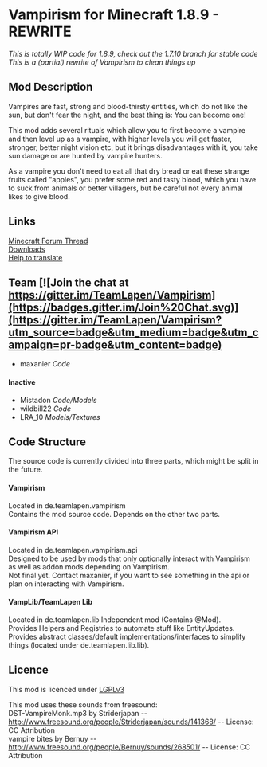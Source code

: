 Vampirism for Minecraft 1.8.9 - REWRITE
=========

_This is totally WIP code for 1.8.9, check out the 1.7.10 branch for stable code_  
_This is a (partial) rewrite of Vampirism to clean things up_  

## Mod Description ##  

Vampires are fast, strong and blood-thirsty entities, which do not like the sun, but don't fear the night, and the best thing is: You can become one!

This mod adds several rituals which allow you to first become a vampire and then level up as a vampire, with higher levels you will get faster, stronger, better night vision etc, but it brings disadvantages with it, you take sun damage or are hunted by vampire hunters.

As a vampire you don't need to eat all that dry bread or eat these strange fruits called "apples", you prefer some red and tasty blood, which you have to suck from animals or better villagers, but be careful not every animal likes to give blood.

## Links ##  
[Minecraft Forum Thread](http://www.minecraftforum.net/forums/mapping-and-modding/minecraft-mods/wip-mods/2364443-vampirism-become-a-vampire)  
[Downloads](http://minecraft.curseforge.com/mc-mods/233029-vampirism-become-a-vampire/files)  
[Help to translate](https://crowdin.com/project/vampirism)

## Team [![Join the chat at https://gitter.im/TeamLapen/Vampirism](https://badges.gitter.im/Join%20Chat.svg)](https://gitter.im/TeamLapen/Vampirism?utm_source=badge&utm_medium=badge&utm_campaign=pr-badge&utm_content=badge)  
- maxanier _Code_  

#### Inactive ####
- Mistadon _Code/Models_  
- wildbill22 _Code_  
- LRA_10 _Models/Textures_

## Code Structure ##
The source code is currently divided into three parts, which might be split in the future.
#### Vampirism ####
Located in de.teamlapen.vampirism  
Contains the mod source code. Depends on the other two parts.  
#### Vampirism API ####
Located in de.teamlapen.vampirism.api  
Designed to be used by mods that only optionally interact with Vampirism as well as addon mods depending on Vampirism.  
Not final yet. Contact maxanier, if you want to see something in the api or plan on interacting with Vampirism.  
#### VampLib/TeamLapen Lib ####
Located in de.teamlapen.lib 
Independent mod (Contains @Mod).  
Provides Helpers and Registries to automate stuff like EntityUpdates.
Provides abstract classes/default implementations/interfaces to simplify things (located under de.teamlapen.lib.lib).  

## Licence ##
This mod is licenced under [LGPLv3](https://raw.githubusercontent.com/TeamLapen/Vampirism/master/LICENCE)

This mod uses these sounds from freesound:  
DST-VampireMonk.mp3 by Striderjapan -- http://www.freesound.org/people/Striderjapan/sounds/141368/ -- License: CC Attribution  
vampire bites by Bernuy -- http://www.freesound.org/people/Bernuy/sounds/268501/ -- License: CC Attribution  
